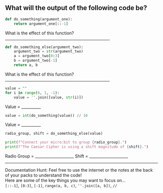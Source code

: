 ## What will the output of the following code be?

```py
def do_something(argument_one):
    return argument_one[::-1]
```
What is the effect of this function? ______________________________________________________

```py
def do_something_else(argument_two):
    argument_two = str(argument_two)
    a = argument_two[0:3]
    b = argument_two[-1]
    return a, b
```
What is the effect of this function? ______________________________________________________

```py
value = ""
for i in range(6, 1, -1):
    value = ''.join([value, str(i)])
```
Value = __________

```py
value = int(do_something(value)) // 10
```
Value = __________

```py
radio_group, shift = do_something_else(value)
```
```py
print(f"Connect your micro:bit to group {radio_group}.")
print(f"The Caesar Cipher is using a shift magnitude of {shift}.")
```
Radio Group = ____________________ Shift = ____________________

---

Documentation Hunt: Feel free to use the internet or the notes at the back of your packs to understand the code! <br>
Here are some of the key things you may want to focus on... <br>
`[::-1]`, `[0:3]`, `[-1]`, `range(a, b, c)`, `''.join([a, b])`, `//`
